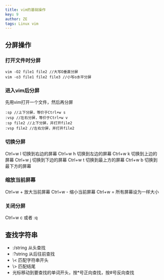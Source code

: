 ```yaml
---
title: vim的基础操作
key: 9
author: ZE
tags: Linux vim
---
```


<!--more-->

## 分屏操作
### 打开文件时分屏
```shell
vim -O2 file1 file2 //大写O垂直分屏
vim -o3 file1 file2 file3 //小写o水平分屏
```
### 进入vim后分屏
先用vim打开一个文件，然后再分屏
```shell
:sp //上下分屏，等价于Ctrl+w s
:vsp //左右分屏，等价于Ctrl+w v
:sp file2 //上下分屏，并打开file2
:vsp file2 //左右分屏，并打开file2
```
### 切换分屏
Ctrl+w l 切换到右边的屏幕
Ctrl+w h 切换到左边的屏幕
Ctrl+w k 切换到上边的屏幕
Ctrl+w j 切换到下边的屏幕
Ctrl+w t 切换到最上方的屏幕
Ctrl+w b 切换到最下方的屏幕

### 缩放当前屏幕
Ctrl+w + 放大当前屏幕
Ctrl+w - 缩小当前屏幕
Ctrl+w = 所有屏幕设为一样大小

### 关闭分屏
Ctrl+w c 或者 :q


## 查找字符串
* :/string 从头查找
* :?string 从后往前查找
* \\< 匹配字符串开头
* \\> 匹配结尾
* 光标移动到要查找的单词开头，按*号正向查找，按#号反向查找